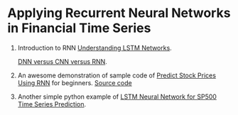 # Applying Recurrent Neural Networks in Financial Time Series

1. Introduction to RNN [Understanding LSTM Networks](http://colah.github.io/posts/2015-08-Understanding-LSTMs/).

   [DNN versus CNN versus RNN](http://www.ee.columbia.edu/~stanchen/spring16/e6870/slides/lecture14.pdf).

2. An awesome demonstration of sample code of [Predict Stock Prices Using RNN](https://lilianweng.github.io/lil-log/2017/07/08/predict-stock-prices-using-RNN-part-1.html) for beginners. [Source code](https://github.com/lilianweng/stock-rnn)

3. Another simple python example of [LSTM Neural Network for SP500 Time Series Prediction](https://github.com/jaungiers/LSTM-Neural-Network-for-Time-Series-Prediction).
